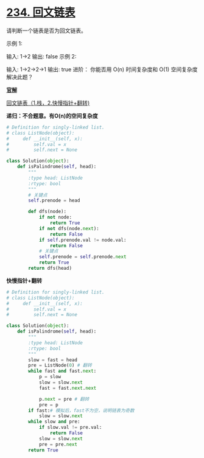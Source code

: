 # [234. 回文链表](https://leetcode-cn.com/problems/palindrome-linked-list/)

​请判断一个链表是否为回文链表。

示例 1:

输入: 1->2
输出: false
示例 2:

输入: 1->2->2->1
输出: true
进阶：
你能否用 O(n) 时间复杂度和 O(1) 空间复杂度解决此题？

**[官解](<https://leetcode-cn.com/problems/palindrome-linked-list/solution/hui-wen-lian-biao-by-leetcode/>)**

[回文链表（1.栈，2.快慢指针+翻转)](<https://leetcode-cn.com/problems/palindrome-linked-list/solution/hui-wen-lian-biao-1zhan-2kuai-man-zhi-zhen-fan-zhu/>)

**递归：不合题意。有O(n)的空间复杂度**

```python
# Definition for singly-linked list.
# class ListNode(object):
#     def __init__(self, x):
#         self.val = x
#         self.next = None

class Solution(object):
    def isPalindrome(self, head):
        """
        :type head: ListNode
        :rtype: bool
        """
        # 关键点
        self.prenode = head

        def dfs(node):
            if not node:
                return True
            if not dfs(node.next):
                return False
            if self.prenode.val != node.val:
                return False
            # 关键点
            self.prenode = self.prenode.next
            return True
        return dfs(head)
```

**快慢指针+翻转**

```python
# Definition for singly-linked list.
# class ListNode(object):
#     def __init__(self, x):
#         self.val = x
#         self.next = None

class Solution(object):
    def isPalindrome(self, head):
        """
        :type head: ListNode
        :rtype: bool
        """
        slow = fast = head
        pre = ListNode(0) # 翻转 
        while fast and fast.next:
            p = slow
            slow = slow.next
            fast = fast.next.next

            p.next = pre # 翻转
            pre = p
        if fast:# 模拟后，fast不为空，说明链表为奇数
            slow = slow.next
        while slow and pre:
            if slow.val != pre.val:
                return False
            slow = slow.next
            pre = pre.next
        return True
```


